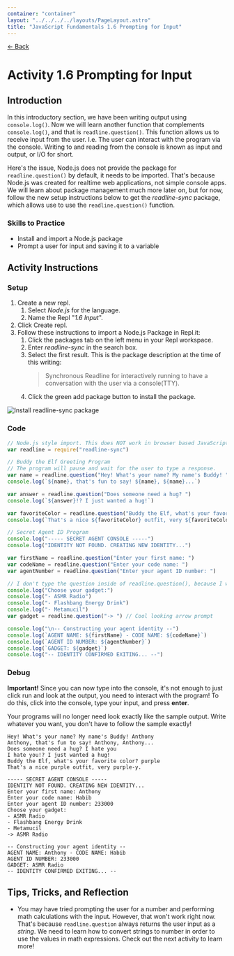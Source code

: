 ```yaml
---
container: "container"
layout: "../../../../layouts/PageLayout.astro"
title: "JavaScript Fundamentals 1.6 Prompting for Input"
---
```


[← Back](/comp-sci/javascript/)

# Activity 1.6 Prompting for Input

## Introduction

In this introductory section, we have been writing output using `console.log()`. Now we will learn another function that complements `console.log()`, and that is `readline.question()`. This function allows us to receive input from the user. I.e. The user can interact with the program via the console. Writing to and reading from the console is known as input and output, or I/O for short.

Here's the issue, Node.js does not provide the package for `readline.question()` by default, it needs to be imported. That's because Node.js was created for realtime web applications, not simple console apps. We will learn about package management much more later on, but for now, follow the new setup instructions below to get the _readline-sync_ package, which allows use to use the `readline.question()` function.

### Skills to Practice

- Install and import a Node.js package
- Prompt a user for input and saving it to a variable

## Activity Instructions

### Setup

1. Create a new repl.
   1. Select _Node.js_ for the language.
   2. Name the Repl "_1.6 Input_".
2. Click Create repl.
3. Follow these instructions to import a Node.js Package in Repl.it:
   1. Click the packages tab on the left menu in your Repl workspace.
   2. Enter _readline-sync_ in the search box.
   3. Select the first result. This is the package description at the time of this writing:
      > Synchronous Readline for interactively running to have a conversation with the user via a console(TTY).
   4. Click the green add package button to install the package.

![Install readline-sync package](/assets/img/javascript/js-install-npm-package-repl.gif)

### Code

```javascript
// Node.js style import. This does NOT work in browser based JavaScript.
var readline = require("readline-sync")

// Buddy the Elf Greeting Program
// The program will pause and wait for the user to type a response.
var name = readline.question("Hey! What's your name? My name's Buddy! ")
console.log(`${name}, that's fun to say! ${name}, ${name}...`)

var answer = readline.question("Does someone need a hug? ")
console.log(`${answer}!? I just wanted a hug!`)

var favoriteColor = readline.question("Buddy the Elf, what's your favorite color? ")
console.log(`That's a nice ${favoriteColor} outfit, very ${favoriteColor}-y.\n`)

// Secret Agent ID Program
console.log("----- SECRET AGENT CONSOLE -----")
console.log("IDENTITY NOT FOUND. CREATING NEW IDENTITY...")

var firstName = readline.question("Enter your first name: ")
var codeName = readline.question("Enter your code name: ")
var agentNumber = readline.question("Enter your agent ID number: ")

// I don't type the question inside of readline.question(), because I want to make a list of choices for this prompt
console.log("Choose your gadget:")
console.log("- ASMR Radio")
console.log("- Flashbang Energy Drink")
console.log("- Metamucil")
var gadget = readline.question("-> ") // Cool looking arrow prompt

console.log("\n-- Constructing your agent identity --")
console.log(`AGENT NAME: ${firstName} - CODE NAME: ${codeName}`)
console.log(`AGENT ID NUMBER: ${agentNumber}`)
console.log(`GADGET: ${gadget}`)
console.log("-- IDENTITY CONFIRMED EXITING... --")
```

### Debug

**Important!** Since you can now type into the console, it's not enough to just click run and look at the output, you need to interact with the program! To do this, click into the console, type your input, and press **enter**.

Your programs will no longer need look exactly like the sample output. Write whatever you want, you don't have to follow the sample exactly!

```
Hey! What's your name? My name's Buddy! Anthony
Anthony, that's fun to say! Anthony, Anthony...
Does someone need a hug? I hate you
I hate you!? I just wanted a hug!
Buddy the Elf, what's your favorite color? purple
That's a nice purple outfit, very purple-y.

----- SECRET AGENT CONSOLE -----
IDENTITY NOT FOUND. CREATING NEW IDENTITY...
Enter your first name: Anthony
Enter your code name: Habib
Enter your agent ID number: 233000
Choose your gadget:
- ASMR Radio
- Flashbang Energy Drink
- Metamucil
-> ASMR Radio

-- Constructing your agent identity --
AGENT NAME: Anthony - CODE NAME: Habib
AGENT ID NUMBER: 233000
GADGET: ASMR Radio
-- IDENTITY CONFIRMED EXITING... --
```

## Tips, Tricks, and Reflection

- You may have tried prompting the user for a number and performing math calculations with the input. However, that won't work right now. That's because `readline.question` always returns the user input as a _string_. We need to learn how to convert strings to number in order to use the values in math expressions. Check out the next activity to learn more!
